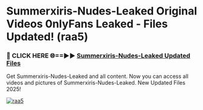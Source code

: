 # Summerxiris-Nudes-Leaked Original Videos 0nlyFans Leaked - Files Updated! (raa5)

<h3>🔴 CLICK HERE 🌐==►► <a href="https://tinyurl.com/4mcuefdz" rel="nofollow">Summerxiris-Nudes-Leaked Updated Files</a></h3>

Get Summerxiris-Nudes-Leaked and all content. Now you can access all videos and pictures of Summerxiris-Nudes-Leaked. New Updated Files 2025!

[![raa5](https://i.imgur.com/StAQSOY.gif)](https://tinyurl.com/4mcuefdz)

